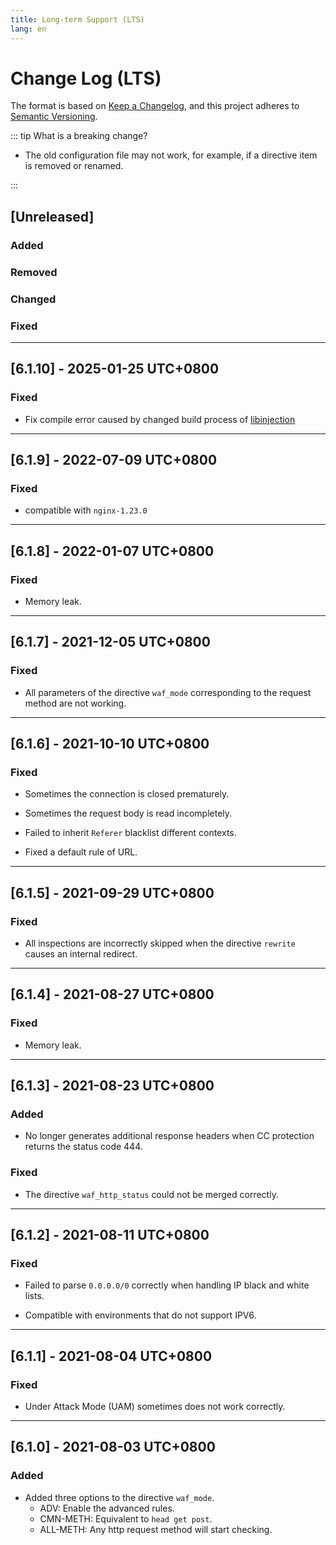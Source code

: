 ```yaml
---
title: Long-term Support (LTS)
lang: en
---
```


# Change Log (LTS)

The format is based on [Keep a Changelog](https://keepachangelog.com/en/1.0.0/),
and this project adheres to [Semantic Versioning](https://semver.org/spec/v2.0.0.html).

::: tip What is a breaking change?

* The old configuration file may not work, for example, if a directive item is removed or renamed.

:::


## [Unreleased]

### Added


### Removed


### Changed


### Fixed


***

## [6.1.10] - 2025-01-25 UTC+0800

### Fixed

* Fix compile error caused by changed build process of [libinjection](https://github.com/libinjection/libinjection)

***

## [6.1.9] - 2022-07-09 UTC+0800

### Fixed

* compatible with `nginx-1.23.0`

***

## [6.1.8] - 2022-01-07 UTC+0800

### Fixed

* Memory leak.

***

## [6.1.7] - 2021-12-05 UTC+0800

### Fixed

* All parameters of the directive `waf_mode` corresponding to the request method are not working.


***

## [6.1.6] - 2021-10-10 UTC+0800

### Fixed

* Sometimes the connection is closed prematurely.

* Sometimes the request body is read incompletely.

* Failed to inherit `Referer` blacklist different contexts.

* Fixed a default rule of URL.

***

## [6.1.5] - 2021-09-29 UTC+0800

### Fixed

* All inspections are incorrectly skipped when the directive `rewrite` causes an internal redirect.

***

## [6.1.4] - 2021-08-27 UTC+0800

### Fixed

* Memory leak.

***

## [6.1.3] - 2021-08-23 UTC+0800

### Added

* No longer generates additional response headers when CC protection returns the status code 444.

### Fixed

* The directive `waf_http_status` could not be merged correctly.

***

## [6.1.2] - 2021-08-11 UTC+0800

### Fixed

* Failed to parse `0.0.0.0/0` correctly when handling IP black and white lists.

* Compatible with environments that do not support IPV6.

***

## [6.1.1] - 2021-08-04 UTC+0800

### Fixed

* Under Attack Mode (UAM) sometimes does not work correctly.

***

## [6.1.0] - 2021-08-03 UTC+0800

### Added

* Added three options to the directive `waf_mode`.
    * ADV: Enable the  advanced rules.
    * CMN-METH: Equivalent to `head get post`.
    * ALL-METH: Any http request method will start checking.
